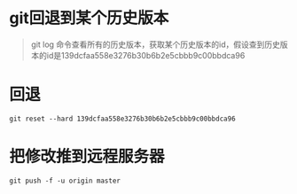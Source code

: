 # git回退到某个历史版本

> git log 命令查看所有的历史版本，获取某个历史版本的id，假设查到历史版本的id是139dcfaa558e3276b30b6b2e5cbbb9c00bbdca96

# 回退

```
git reset --hard 139dcfaa558e3276b30b6b2e5cbbb9c00bbdca96
```

# 把修改推到远程服务器

```
git push -f -u origin master
```